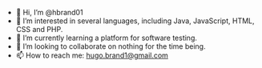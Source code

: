 - 👋 Hi, I’m @hbrand01
- 👀 I’m interested in several languages, including Java, JavaScript, HTML, CSS and PHP.
- 🌱 I’m currently learning a platform for software testing.
- 💞️ I’m looking to collaborate on nothing for the time being.
- 📫 How to reach me: hugo.brand1@gmail.com

<!---
hbrand01/hbrand01 is a ✨ special ✨ repository because its `README.md` (this file) appears on your GitHub profile.
You can click the Preview link to take a look at your changes.
--->

